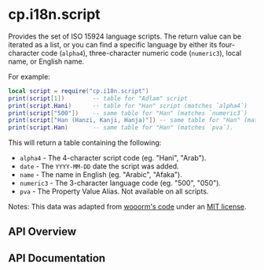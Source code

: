 # cp.i18n.script

Provides the set of ISO 15924 language scripts.
The return value can be iterated as a list, or you can find a
specific language by either its four-character code (`alpha4`), three-character numeric code (`numeric3`),
local name, or English name.

For example:

```lua
local script = require("cp.i18n.script")
print(script[1])        -- table for "Adlam" script
print(script.Hani)      -- table for "Han" script (matches `alpha4`)
print(script["500"])    -- same table for "Han" (matches `numeric3`)
print(script["Han (Hanzi, Kanji, Hanja)"]) -- same table for "Han" (matches `name`)
print(script.Han)       -- same table for "Han" (matches `pva`).
```

This will return a table containing the following:
 * `alpha4`      - The 4-character script code (eg. "Hani", "Arab").
 * `date`        - The `YYYY-MM-DD` date the script was added.
 * `name`        - The name in English (eg. "Arabic", "Afaka").
 * `numeric3`    - The 3-character language code (eg. "500", "050").
 * `pva`         - The Property Value Alias. Not available on all scripts.

Notes: This data was adapted from [wooorm's code](https://github.com/wooorm/iso-15924)
under an [MIT license](https://raw.githubusercontent.com/wooorm/iso-15924/master/LICENSE).

## API Overview

## API Documentation

